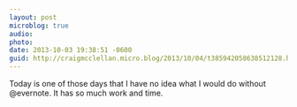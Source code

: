 ```yaml
---
layout: post
microblog: true
audio: 
photo: 
date: 2013-10-03 19:38:51 -0600
guid: http://craigmcclellan.micro.blog/2013/10/04/t385942058638512128.html
---
```

Today is one of those days that I have no idea what I would do without @evernote. It has so much work and time.
